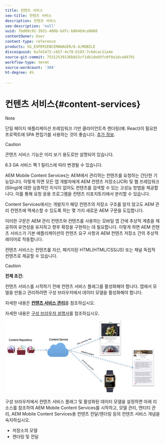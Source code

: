 ```yaml
---
title: 컨텐츠 서비스
seo-title: 컨텐츠 서비스
description: 컨텐츠 서비스
seo-description: 'null'
uuid: 7bd09c91-3931-400b-bdfc-b064b9ca9668
contentOwner: User
content-type: reference
products: SG_EXPERIENCEMANAGER/6.4/MOBILE
discoiquuid: 6a7e5472-cb57-4c78-b183-7c6dcac11a4e
source-git-commit: 75312539136bb53cf1db1de03fc0f9a1dca49791
workflow-type: tm+mt
source-wordcount: '304'
ht-degree: 4%

---
```



# 컨텐츠 서비스{#content-services}

>[!NOTE]
>
>단일 페이지 애플리케이션 프레임워크 기반 클라이언트측 렌더링(예: React)이 필요한 프로젝트에 SPA 편집기를 사용하는 것이 좋습니다. [추가 정보](/help/sites-developing/spa-overview.md).

>[!CAUTION]
>
>콘텐츠 서비스 기능은 미리 보기 용도로만 설명되어 있습니다.
>
>6.3 GA 서비스 팩 1 릴리스에 따라 변경될 수 있습니다.

AEM Mobile Content Services는 AEM에서 관리하는 컨텐츠를 요청하는 간단한 기능입니다. 이렇게 하면 모든 앱 개발자에게 AEM 컨텐츠 저장소(JCR) 및 웹 프레임워크(Sling)에 대한 심층적인 지식이 없어도 컨텐츠를 검색할 수 있는 고성능 방법을 제공합니다. 이를 통해 요청 응용 프로그램을 컨텐츠 리포지토리에서 분리할 수 있습니다.

Content Services에서는 개발자가 해당 컨텐츠의 저장소 구조를 알지 않고도 AEM 관리 컨텐츠에 액세스할 수 있도록 하는 몇 가지 새로운 AEM 구문을 도입합니다.

이러한 구문은 AEM 관리 컨텐츠와 컨텐츠를 사용하는 모바일 앱 간에 추상적 계층을 제공하여 유연성을 유지하고 향후 확장을 구현하는 데 필요합니다. 이렇게 하면 AEM 컨텐츠 서비스가 기본 애플리케이션의 컨텐츠 요구 사항과 AEM 컨텐츠 저장소 간의 추상적 레이어로 작동합니다.

컨텐츠 서비스는 컨텐츠를 자산, 패키지된 HTML(HTML/CSS/JS) 또는 채널 독립적 컨텐츠로 제공할 수 있습니다.

>[!CAUTION]
>
>**전제 조건:**
>
>컨텐츠 서비스를 시작하기 전에 컨텐츠 서비스 플래그를 활성화해야 합니다. 앱에서 모델을 만들고 관리하려면 구성 브라우저에서 데이터 모델을 활성화해야 합니다.
>
>자세한 내용은 **[컨텐츠 서비스 관리](/help/mobile/developing-content-services.md)**&#x200B;를 참조하십시오.
>
>자세한 내용은 [구성 브라우저 설명서](/help/sites-administering/configurations.md)를 참조하십시오.

![chlimage_1-143](assets/chlimage_1-143.png)

구성 브라우저에서 컨텐츠 서비스 플래그 및 활성화된 데이터 모델을 설정하면 아래 리소스를 참조하여 AEM Mobile Content Services를 시작하고, 모델 관리, 엔티티 관리, AEM Mobile Content Services용 컨텐츠 전달/렌더링 등의 컨텐츠 서비스 개념을 숙지하십시오.

* 저장소의 모델
* 렌더링 및 전달

